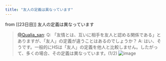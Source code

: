 ```yaml
---
title: "友人の定義は異なっています"
---
```


from [[23日目]]
友人の定義は異なっています
> [@Qualia_san](https://twitter.com/Qualia_san/status/1593918721613238272?s=20&t=mfLOs24g-MbM6xBjqB7hRw): Q: 「友情とは、互いに相手を友人と認める関係である」とありますが、「友人」の定義が違うことはあるのでしょうか？
> A: はい、そうです。一般的にHSは「友人」の定義を他人と比較しません。したがって、多くの場合、その定義は異なっています。(1/2)
> ![image](https://pbs.twimg.com/media/Fh66JpmUoAAth50.png)
